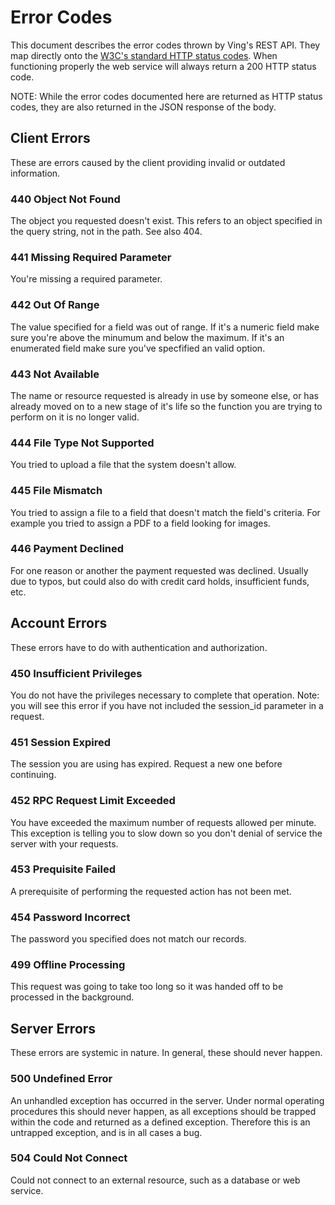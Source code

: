 # Error Codes

This document describes the error codes thrown by Ving's REST API. They map directly onto the [W3C's standard HTTP status codes](http://www.w3.org/Protocols/rfc2616/rfc2616-sec10.html). When functioning properly the web service will always return a 200 HTTP status code.

NOTE: While the error codes documented here are returned as HTTP status codes, they are also returned in the JSON response of the body.

## Client Errors

These are errors caused by the client providing invalid or outdated information.

### 440 Object Not Found
The object you requested doesn't exist. This refers to an object specified in the query string, not in the path. See also 404.

### 441 Missing Required Parameter
You're missing a required parameter.

### 442 Out Of Range
The value specified for a field was out of range. If it's a numeric field make sure you're above the minumum and below the maximum. If it's an enumerated field make sure you've specfified an valid option.

### 443 Not Available
The name or resource requested is already in use by someone else, or has already moved on to a new stage of it's life so the function you are trying to perform on it is no longer valid.

### 444 File Type Not Supported
You tried to upload a file that the system doesn't allow.

### 445 File Mismatch
You tried to assign a file to a field that doesn't match the field's criteria. For example you tried to assign a PDF to a field looking for images.

### 446 Payment Declined
For one reason or another the payment requested was declined. Usually due to typos, but could also do with credit card holds, insufficient funds, etc.

## Account Errors
These errors have to do with authentication and authorization.

### 450 Insufficient Privileges
You do not have the privileges necessary to complete that operation. Note: you will see this error if you have not included the session_id parameter in a request.

### 451 Session Expired
The session you are using has expired. Request a new one before continuing.

### 452 RPC Request Limit Exceeded
You have exceeded the maximum number of requests allowed per minute. This exception is telling you to slow down so you don't denial of service the server with your requests.

### 453 Prequisite Failed
A prerequisite of performing the requested action has not been met.

### 454 Password Incorrect
The password you specified does not match our records.

### 499 Offline Processing
This request was going to take too long so it was handed off to be processed in the background.

## Server Errors
These errors are systemic in nature. In general, these should never happen.

### 500 Undefined Error
An unhandled exception has occurred in the server. Under normal operating procedures this should never happen, as all exceptions should be trapped within the code and returned as a defined exception. Therefore this is an untrapped exception, and is in all cases a bug.

### 504 Could Not Connect
Could not connect to an external resource, such as a database or web service.